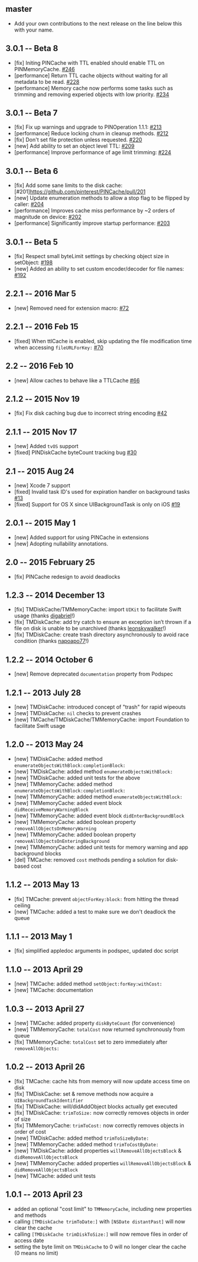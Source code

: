 ## master

* Add your own contributions to the next release on the line below this with your name.

## 3.0.1 -- Beta 8
- [fix] Initing PINCache with TTL enabled should enable TTL on PINMemoryCache. [#246](https://github.com/pinterest/PINCache/pull/246)
- [performance] Return TTL cache objects without waiting for all metadata to be read. [#228](https://github.com/pinterest/PINCache/pull/228)
- [performance] Memory cache now performs some tasks such as trimming and removing experied objects with low priority. [#234](https://github.com/pinterest/PINCache/pull/234)

## 3.0.1 -- Beta 7
- [fix] Fix up warnings and upgrade to PINOperation 1.1.1: [#213](https://github.com/pinterest/PINCache/pull/213)
- [performance] Reduce locking churn in cleanup methods. [#212](https://github.com/pinterest/PINCache/pull/212)
- [fix] Don't set file protection unless requested. [#220](https://github.com/pinterest/PINCache/pull/220)
- [new] Add ability to set an object level TTL: [#209](https://github.com/pinterest/PINCache/pull/209)
- [performance] Improve performance of age limit trimming: [#224](https://github.com/pinterest/PINCache/pull/224)

## 3.0.1 -- Beta 6
- [fix] Add some sane limits to the disk cache: [#201]https://github.com/pinterest/PINCache/pull/201
- [new] Update enumeration methods to allow a stop flag to be flipped by caller: [#204](https://github.com/pinterest/PINCache/pull/204)
- [performance] Improves cache miss performance by ~2 orders of magnitude on device: [#202](https://github.com/pinterest/PINCache/pull/202)
- [performance] Significantly improve startup performance: [#203](https://github.com/pinterest/PINCache/pull/203)

## 3.0.1 -- Beta 5
- [fix] Respect small byteLimit settings by checking object size in setObject: [#198](https://github.com/pinterest/PINCache/pull/198)
- [new] Added an ability to set custom encoder/decoder for file names: [#192](https://github.com/pinterest/PINCache/pull/192)

## 2.2.1 -- 2016 Mar 5
- [new] Removed need for extension macro: [#72](https://github.com/pinterest/PINCache/pull/72)

## 2.2.1 -- 2016 Feb 15

- [fixed] When ttlCache is enabled, skip updating the file modification time when accessing `fileURLForKey:` [#70](https://github.com/pinterest/PINCache/pull/70)

## 2.2 -- 2016 Feb 10

- [new] Allow caches to behave like a TTLCache [#66](https://github.com/pinterest/PINCache/pull/66)

## 2.1.2 -- 2015 Nov 19

- [fix] Fix disk caching bug due to incorrect string encoding [#42](https://github.com/pinterest/PINCache/pull/42)


## 2.1.1 -- 2015 Nov 17

- [new] Added `tvOS` support
- [fixed] PINDiskCache byteCount tracking bug [#30](https://github.com/pinterest/PINCache/pull/30)


## 2.1 -- 2015 Aug 24

- [new] Xcode 7 support
- [fixed] Invalid task ID's used for expiration handler on background tasks [#13](https://github.com/pinterest/PINCache/issues/13)
- [fixed] Support for OS X since UIBackgroundTask is only on iOS [#19](https://github.com/pinterest/PINCache/pull/19)


## 2.0.1 -- 2015 May 1

- [new] Added support for using PINCache in extensions
- [new] Adopting nullability annotations.


## 2.0 -- 2015 February 25

- [fix] PINCache redesign to avoid deadlocks


## 1.2.3 -- 2014 December 13

- [fix] TMDiskCache/TMMemoryCache: import `UIKit` to facilitate Swift usage (thanks [digabriel](https://github.com/tumblr/TMCache/pull/57)!)
- [fix] TMDiskCache: add try catch to ensure an exception isn’t thrown if a file on disk is unable to be unarchived (thanks [leonskywalker](https://github.com/tumblr/TMCache/pull/62)!)
- [fix] TMDiskCache: create trash directory asynchronously to avoid race condition (thanks [napoapo77](https://github.com/tumblr/TMCache/pull/68)!)


## 1.2.2 -- 2014 October 6

- [new] Remove deprecated `documentation` property from Podspec


## 1.2.1 -- 2013 July 28

- [new] TMDiskCache: introduced concept of "trash" for rapid wipeouts
- [new] TMDiskCache: `nil` checks to prevent crashes
- [new] TMCache/TMDiskCache/TMMemoryCache: import Foundation to facilitate Swift usage


## 1.2.0 -- 2013 May 24

- [new] TMDiskCache: added method `enumerateObjectsWithBlock:completionBlock:`
- [new] TMDiskCache: added method `enumerateObjectsWithBlock:`
- [new] TMDiskCache: added unit tests for the above
- [new] TMMemoryCache: added method `enumerateObjectsWithBlock:completionBlock:`
- [new] TMMemoryCache: added method `enumerateObjectsWithBlock:`
- [new] TMMemoryCache: added event block `didReceiveMemoryWarningBlock`
- [new] TMMemoryCache: added event block `didEnterBackgroundBlock`
- [new] TMMemoryCache: added boolean property `removeAllObjectsOnMemoryWarning`
- [new] TMMemoryCache: added boolean property `removeAllObjectsOnEnteringBackground`
- [new] TMMemoryCache: added unit tests for memory warning and app background blocks
- [del] TMCache: removed `cost` methods pending a solution for disk-based cost


## 1.1.2 -- 2013 May 13

- [fix] TMCache: prevent `objectForKey:block:` from hitting the thread ceiling
- [new] TMCache: added a test to make sure we don't deadlock the queue


## 1.1.1 -- 2013 May 1

- [fix] simplified appledoc arguments in podspec, updated doc script


## 1.1.0 -- 2013 April 29

- [new] TMCache: added method `setObject:forKey:withCost:`
- [new] TMCache: documentation


## 1.0.3 -- 2013 April 27

- [new] TMCache: added property `diskByteCount` (for convenience)
- [new] TMMemoryCache: `totalCost` now returned synchronously from queue
- [fix] TMMemoryCache: `totalCost` set to zero immediately after `removeAllObjects:`


## 1.0.2 -- 2013 April 26

- [fix] TMCache: cache hits from memory will now update access time on disk
- [fix] TMDiskCache: set & remove methods now acquire a `UIBackgroundTaskIdentifier`
- [fix] TMDiskCache: will/didAddObject blocks actually get executed
- [fix] TMDiskCache: `trimToSize:` now correctly removes objects in order of size
- [fix] TMMemoryCache: `trimToCost:` now correctly removes objects in order of cost
- [new] TMDiskCache: added method `trimToSizeByDate:`
- [new] TMMemoryCache: added method `trimToCostByDate:`
- [new] TMDiskCache: added properties `willRemoveAllObjectsBlock` & `didRemoveAllObjectsBlock`
- [new] TMMemoryCache: added properties `willRemoveAllObjectsBlock` & `didRemoveAllObjectsBlock`
- [new] TMCache: added unit tests


## 1.0.1 -- 2013 April 23

- added an optional "cost limit" to `TMMemoryCache`, including new properties and methods
- calling `[TMDiskCache trimToDate:]` with `[NSDate distantPast]` will now clear the cache
- calling `[TMDiskCache trimDiskToSize:]` will now remove files in order of access date
- setting the byte limit on `TMDiskCache` to 0 will no longer clear the cache (0 means no limit)
